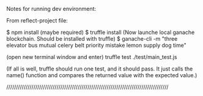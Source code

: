 Notes for running dev environment:

From reflect-project file:

$ npm install 
(maybe required) $ truffle install
(Now launche local ganache blockchain.  Should be installed with truffle)
$ ganache-cli -m "three elevator bus mutual celery belt priority mistake lemon supply dog time"

(open new terminal window and enter)
truffle test ./test/main_test.js

(If all is well, truffle should run one test, and it should pass.  It just calls the name() function and compares the returned value with the expected value.)

////////////////////////////////////////////////////////////////////////////////////
